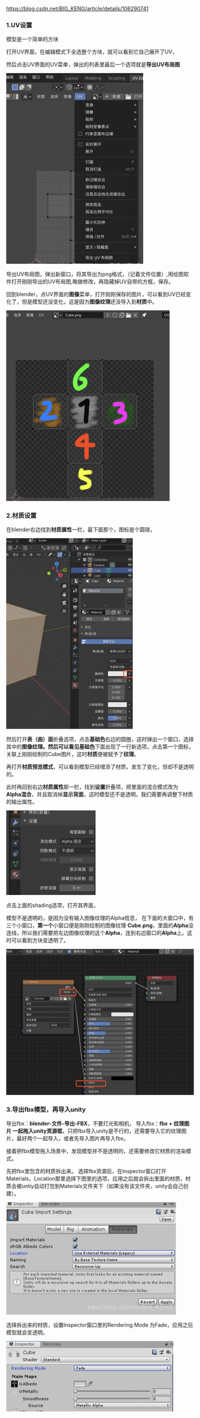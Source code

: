 https://blog.csdn.net/BIG_KENG/article/details/106290741

### 1.UV设置

模型是一个简单的方块

打开UV界面，在编辑模式下全选整个方块，就可以看到它自己展开了UV，

然后点击UV界面的UV菜单，弹出的列表里最后一个选项就是**导出UV布局图**

 <img src=".asserts/image-20220205163113853.png" alt="image-20220205163113853" style="zoom:50%;" />

导出UV布局图，弹出新窗口，将其导出为png格式，（记着文件位置）,用绘图软件打开刚刚导出的UV布局图,略做修改，再隐藏掉UV自带的方框，保存。

回到blender，点UV界面的**图像**菜单，打开刚刚保存的图片，可以看到UV已经变化了，但是模型还没变化，这是因为**图像纹理**还没导入到**材质**中。

 <img src=".asserts/image-20220205163209238.png" alt="image-20220205163209238" style="zoom:50%;" />



### 2.材质设置

在blender右边找到**材质属性**一栏，最下面那个，图标是个圆球，

 <img src=".asserts/image-20220205163245517.png" alt="image-20220205163245517" style="zoom:50%;" />

然后打开**表（曲）面**折叠选项，点击**基础色**右边的圆圈，这时弹出一个窗口，选择其中的**图像纹理。**然后可以看见**基础色**下面出现了一行新选项，点击第一个图标，关联上刚刚绘制的Cube图片，这时**材质**便被赋予了**纹理**。

再打开**材质预览模式**，可以看到模型已经增添了材质，发生了变化，但却不是透明的。

此时再回到右边**材质属性**那一栏，找到**设置**折叠项，把里面的混合模式改为 **Alpha混合**，并且取消掉**显示背面**，这时模型还不是透明，我们需要再调整下材质的输出属性。

 <img src=".asserts/image-20220205163330486.png" alt="image-20220205163330486" style="zoom:50%;" />

点击上面的shading选项，打开其界面，

模型不是透明的，是因为没有输入图像纹理的Alpha信息，
在下面的大窗口中，有三个小窗口，**第一个**小窗口便是刚刚绘制的图像纹理 **Cube.png**，里面的**Alpha**没连线，所以我们需要把左边图像纹理的这个**Alpha**，连到右边窗口的**Alpha**上。这时可以看到方块变透明了。

 <img src=".asserts/image-20220205163431955.png" alt="image-20220205163431955" style="zoom:50%;" />



### 3.导出fbx模型，再导入unity

导出fbx：**blender-文件-导出-FBX**，不要灯光和相机，
导入fbx：**fbx + 纹理图片 一起拖入unity资源框**，只把fbx导入unity是不行的，还需要导入它的纹理图片，最好两个一起导入，或者先导入图片再导入fbx。

接着把fbx模型拖入场景中，发现模型并不是透明的，还需要修改它材质的渲染模式。

先把fbx里包含的材质拆出来。
选择fbx资源后，在Inspector窗口打开Materials，Location那里选择下图里的选项，应用之后就会拆出里面的材质，材质会被untiy自动打包到Materials文件夹下（如果没有该文件夹，unity会自己创建）。

 <img src=".asserts/image-20220205163515640.png" alt="image-20220205163515640" style="zoom:50%;" />

选择拆出来的材质，设置Inspector窗口里的Rendering Mode 为Fade，应用之后模型就会变透明。

 <img src=".asserts/image-20220205163540885.png" alt="image-20220205163540885" style="zoom:50%;" />

